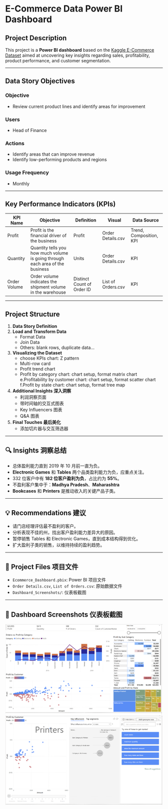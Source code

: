 
# E-Commerce Data Power BI Dashboard

## Project Description

This project is a **Power BI dashboard** based on the [Kaggle E-Commerce Dataset](https://www.kaggle.com/) aimed at uncovering key insights regarding sales, profitability, product performance, and customer segmentation.

---

## Data Story Objectives

### Objective

- Review current product lines and identify areas for improvement  

### Users

- Head of Finance

### Actions

- Identify areas that can improve revenue  
- Identify low-performing products and regions  

### Usage Frequency

- Monthly

---

## Key Performance Indicators (KPIs)

| KPI Name | Objective | Definition | Visual | Data Source|
|----------|------|----------|----------|-------------|
| Profit| Profit is the financial driver of the business | Profit | Order Details.csv | Trend, Composition, ΚΡΙ |
| Quantity| Quantity tells you how much volume is going through each area of the business | Units | Order Details.csv | KPI |
| Order Volume| Order volume indicates the shipment volume in the warehouse | Distinct Count of Order ID | List of Orders.csv | KPI |

---

## Project Structure

1. **Data Story Definition**
2. **Load and Transform Data**
   - Format Data
   - Join Data
   - Others: blank rows, duplicate data...
3. **Visualizing the Dataset**
   - choose KPIs chart: Z pattern
   - Multi-row card
   - Profit trend chart
   - Profit by category chart: chart setup, format matrix chart
e.Profitability by customer chart: chart setup, format scatter chart
f.Profit by state chart: chart setup, format tree map
4. **Additional Insights 深入洞察**
   - 利润洞察页面
   - 带时间轴的交互式图表
   - Key Influencers 图表
   - Q&A 图表
5. **Final Touches 最后美化**
   - 添加切片器与交互筛选器

---

## 🔍 Insights 洞察总结

- 总体盈利能力直到 2019 年 10 月前一直为负。
- **Electronic Games** 和 **Tables** 两个品类盈利能力为负，应重点关注。
- 332 位客户中有 **182 位客户盈利为负**，占比约为 **55%**。
- 不盈利客户集中于：**Madhya Pradesh**、**Maharashtra**
- **Bookcases** 和 **Printers** 是推动收入的关键产品子类。

---

## 💡 Recommendations 建议

- 请门店经理评估最不盈利的客户。
- 分析表现不佳的州，找出客户盈利能力差异大的原因。
- 暂停销售 Tables 和 Electronic Games，直到成本结构得到优化。
- 扩大盈利子类的销售，以维持持续的盈利趋势。

---

## 📁 Project Files 项目文件

- `Ecommerce_Dashboard.pbix`: Power BI 项目文件  
- `Order Details.csv`, `List of Orders.csv`: 原始数据文件  
- `Dashboard_Screenshots/`: 仪表板截图  

---

## 📸 Dashboard Screenshots 仪表板截图

![Dashboard 1](Dashboard_Screenshots/dashboard1.png)  
![Dashboard 2](Dashboard_Screenshots/dashboard2.png)
